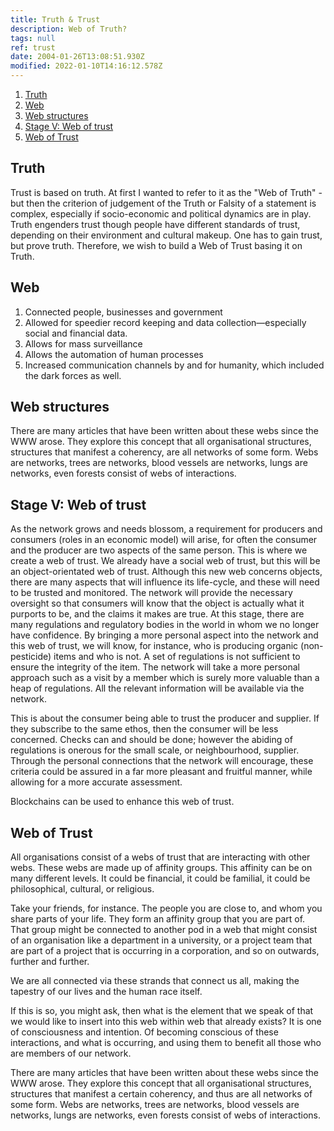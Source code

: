 ```yaml
---
title: Truth & Trust
description: Web of Truth?
tags: null
ref: trust
date: 2004-01-26T13:08:51.930Z
modified: 2022-01-10T14:16:12.578Z
---
```


1. [Truth](#truth)
2. [Web](#web)
3. [Web structures](#web-structures)
4. [Stage V: Web of trust](#stage-v-web-of-trust)
5. [Web of Trust](#web-of-trust)

## Truth

Trust is based on truth. At first I wanted to refer to it as the "Web of Truth" - but then the criterion of judgement of the Truth or Falsity of a statement is complex, especially if socio-economic and political dynamics are in play. Truth engenders trust though people have different standards of trust, depending on their environment and cultural makeup. One has to gain trust, but prove truth. Therefore, we wish to build a Web of Trust basing it on Truth.

## Web

1. Connected people, businesses and government
2. Allowed for speedier record keeping and data collection&mdash;especially social and financial data.
3. Allows for mass surveillance
4. Allows the automation of human processes
5. Increased communication channels by and for humanity, which included the dark forces as well.

## Web structures

There are many articles that have been written about these webs since the WWW arose. They explore this concept that all organisational structures, structures that manifest a coherency, are all networks of some form. Webs are networks, trees are networks, blood vessels are networks, lungs are networks, even forests consist of webs of interactions.

## Stage V: Web of trust

As the network grows and needs blossom, a requirement for producers and consumers (roles in an economic model) will arise, for often the consumer and the producer are two aspects of the same person. This is where we create a web of trust. We already have a social web of trust, but this will be an object-orientated web of trust. Although this new web concerns objects, there are many aspects that will influence its life-cycle, and these will need to be trusted and monitored. The network will provide the necessary oversight so that consumers will know that the object is actually what it purports to be, and the claims it makes are true. At this stage, there are many regulations and regulatory bodies in the world in whom we no longer have confidence. By bringing a more personal aspect into the network and this web of trust, we will know, for instance, who is producing organic (non-pesticide) items and who is not. A set of regulations is not sufficient to ensure the integrity of the item. The network will take a more personal approach such as a visit by a member which is surely more valuable than a heap of regulations. All the relevant information will be available via the network.

This is about the consumer being able to trust the producer and supplier. If they subscribe to the same ethos, then the consumer will be less concerned. Checks can and should be done; however the abiding of regulations is onerous for the small scale, or neighbourhood, supplier. Through the personal connections that the network will encourage, these criteria could be assured in a far more pleasant and fruitful manner, while allowing for a more accurate assessment.

Blockchains can be used to enhance this web of trust.

## Web of Trust

All organisations consist of a webs of trust that are interacting with other webs. These webs are made up of affinity groups. This affinity can be on many different levels. It could be financial, it could be familial, it could be philosophical, cultural, or religious.

Take your friends, for instance. The people you are close to, and whom you share parts of your life. They form an affinity group that you are part of. That group might be connected to another pod in a web that might consist of an organisation like a department in a university, or a project team that are part of a project that is occurring in a corporation, and so on outwards, further and further.

We are all connected via these strands that connect us all, making the tapestry of our lives and the human race itself.

If this is so, you might ask, then what is the element that we speak of that we would like to insert into this web within web that already exists? It is one of consciousness and intention. Of becoming conscious of these interactions, and what is occurring, and using them to benefit all those who are members of our network.

There are many articles that have been written about these webs since the WWW arose. They explore this concept that all organisational structures, structures that manifest a certain coherency, and thus are all networks of some form. Webs are networks, trees are networks, blood vessels are networks, lungs are networks, even forests consist of webs of interactions.
